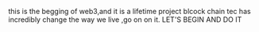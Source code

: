 this is the begging of web3,and it is a lifetime project
blcock chain tec has incredibly change the way we live ,go on on it.
LET'S BEGIN AND DO IT
